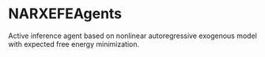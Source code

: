 # NARXEFEAgents
Active inference agent based on nonlinear autoregressive exogenous model with expected free energy minimization.
